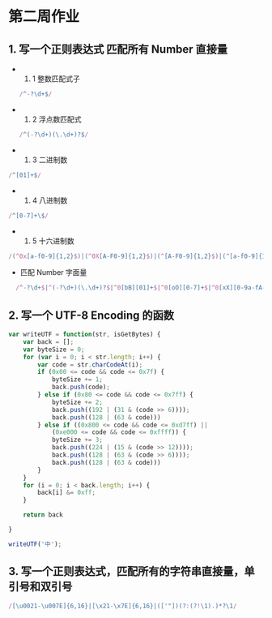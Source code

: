 # 第二周作业

## 1. 写一个正则表达式 匹配所有 Number 直接量

* 1. 1 整数匹配式子

``` js
   /^-?\d+$/
```

* 1. 2 浮点数匹配式

``` js
   /^(-?\d+)(\.\d+)?$/
```

* 1. 3 二进制数

``` js
/^[01]+$/
```

* 1. 4 八进制数

``` js
/^[0-7]+\$/
```

* 1. 5 十六进制数

``` js
/(^0x[a-f0-9]{1,2}$)|(^0X[A-F0-9]{1,2}$)|(^[A-F0-9]{1,2}$)|(^[a-f0-9]{1,2}$)/
```

* 匹配 Number 字面量

``` js
  /^-?\d+$|^(-?\d+)(\.\d+)?$|^0[bB][01]+$|^0[oO][0-7]+$|^0[xX][0-9a-fA-F]+$/
```

## 2. 写一个 UTF-8 Encoding 的函数

``` javascript
var writeUTF = function(str, isGetBytes) {
    var back = [];
    var byteSize = 0;
    for (var i = 0; i < str.length; i++) {
        var code = str.charCodeAt(i);
        if (0x00 <= code && code <= 0x7f) {
            byteSize += 1;
            back.push(code);
        } else if (0x80 <= code && code <= 0x7ff) {
            byteSize += 2;
            back.push((192 | (31 & (code >> 6))));
            back.push((128 | (63 & code)))
        } else if ((0x800 <= code && code <= 0xd7ff) ||
            (0xe000 <= code && code <= 0xffff)) {
            byteSize += 3;
            back.push((224 | (15 & (code >> 12))));
            back.push((128 | (63 & (code >> 6))));
            back.push((128 | (63 & code)))
        }
    }
    for (i = 0; i < back.length; i++) {
        back[i] &= 0xff;
    }

    return back

}

writeUTF('中'); 
```
## 3. 写一个正则表达式，匹配所有的字符串直接量，单引号和双引号
```js
/[\u0021-\u007E]{6,16}|[\x21-\x7E]{6,16}|(['"])(?:(?!\1).)*?\1/
```